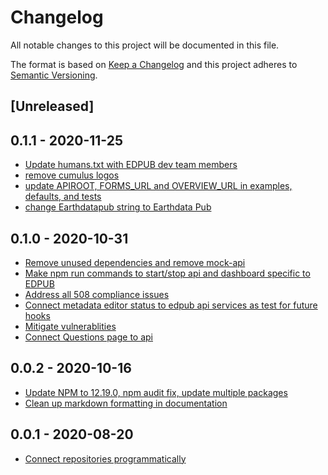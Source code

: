 # Changelog

All notable changes to this project will be documented in this file.

The format is based on [Keep a Changelog](http://keepachangelog.com/en/1.0.0/)
and this project adheres to [Semantic Versioning](http://semver.org/spec/v2.0.0.html).

## [Unreleased]

## 0.1.1 - 2020-11-25

- [Update humans.txt with EDPUB dev team members](764f316d78b6dd556551184d1a57c04eef53e053)
- [remove cumulus logos](fceb4ae2ea54453877178827ab5a998aaddc324d)
- [update APIROOT, FORMS_URL and OVERVIEW_URL in examples, defaults, and tests](a6b9f4955bc2006a06f0eec3c5732fe4a158679b)
- [change Earthdatapub string to Earthdata Pub](a8816f724b3939f2a922f95fcaacd30ae644d011)

## 0.1.0 - 2020-10-31

- [Remove unused dependencies and remove mock-api](52e33e8093cf64226fcde60909e01e024231a3db)
- [Make npm run commands to start/stop api and dashboard specific to EDPUB](c9646c72dcf7bd659f4383dbc5624d524c5c9a5d)
- [Address all 508 compliance issues](db15aa638e2e8c944fcb04d04a2ea70d499ac2a9)
- [Connect metadata editor status to edpub api services as test for future hooks](776d473ef039dfef6caf42ee4efd1a22922808b3)
- [Mitigate vulnerablities](3e39ad3e3c90a860e83e8c648204150fa0f04e24)
- [Connect Questions page to api](841113cc1b7d56211f2bed00be7cb654a224fb15)

## 0.0.2 - 2020-10-16

- [Update NPM to 12.19.0, npm audit fix, update multiple packages](7cc81860677cdec934b78b5da679c34532cdb253)
- [Clean up markdown formatting in documentation](13c9f4a65d307b63b8fcfb9d291fc194eb03a191)

## 0.0.1 - 2020-08-20

- [Connect repositories programmatically](d760d5b3ef88a7576a546429f3b85ae6d18a9f61)
